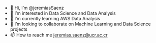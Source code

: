 - 👋 Hi, I’m @jeremiasSaenz
- 👀 I’m interested in Data Science and Data Analysis
- 🌱 I’m currently learning AWS Data Analysis
- 💞️ I’m looking to collaborate on Machine Learning and Data Science projects
- 📫 How to reach me jeremias.saenz@ucr.ac.cr

<!---
jeremiasSaenz/jeremiasSaenz is a ✨ special ✨ repository because its `README.md` (this file) appears on your GitHub profile.
You can click the Preview link to take a look at your changes.
--->
